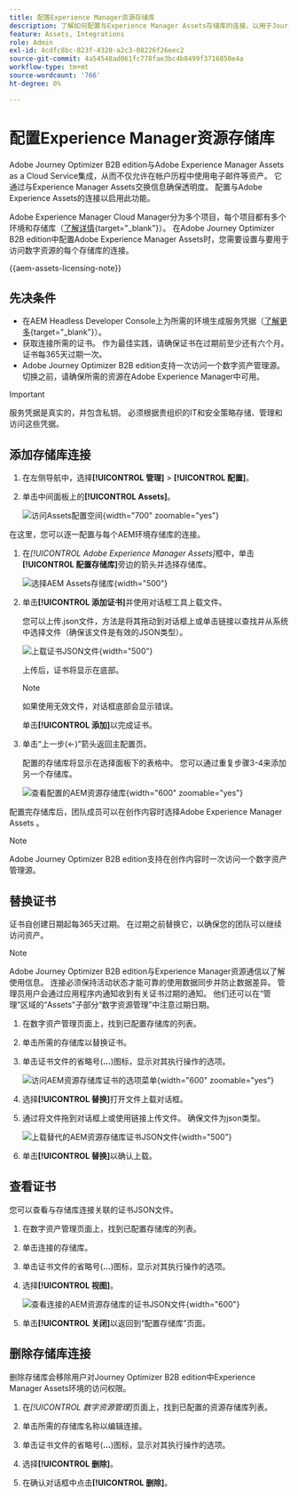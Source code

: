```yaml
---
title: 配置Experience Manager资源存储库
description: 了解如何配置与Experience Manager Assets存储库的连接，以用于Journey Optimizer B2B edition内容创作。
feature: Assets, Integrations
role: Admin
exl-id: 4cdfc8bc-823f-4320-a2c3-08226f26eec2
source-git-commit: 4a54548ad061fc778fae3bc4b8499f3716850e4a
workflow-type: tm+mt
source-wordcount: '766'
ht-degree: 0%

---
```


# 配置Experience Manager资源存储库

Adobe Journey Optimizer B2B edition与Adobe Experience Manager Assets as a Cloud Service集成，从而不仅允许在帐户历程中使用电子邮件等资产。 它通过与Experience Manager Assets交换信息确保透明度。 配置与Adobe Experience Assets的连接以启用此功能。

Adobe Experience Manager Cloud Manager分为多个项目，每个项目都有多个环境和存储库（[了解详情](https://experienceleague.adobe.com/en/docs/experience-manager-cloud-service/content/implementing/using-cloud-manager/programs/program-types){target="_blank"}）。 在Adobe Journey Optimizer B2B edition中配置Adobe Experience Manager Assets时，您需要设置与要用于访问数字资源的每个存储库的连接。

{{aem-assets-licensing-note}}

## 先决条件

* 在AEM Headless Developer Console上为所需的环境生成服务凭据（[了解更多](https://experienceleague.adobe.com/en/docs/experience-manager-learn/getting-started-with-aem-headless/authentication/service-credentials#generate-service-credentials){target="_blank"}）。
* 获取连接所需的证书。 作为最佳实践，请确保证书在过期前至少还有六个月。 证书每365天过期一次。
* Adobe Journey Optimizer B2B edition支持一次访问一个数字资产管理源。 切换之前，请确保所需的资源在Adobe Experience Manager中可用。

>[!IMPORTANT]
>
>服务凭据是真实的，并包含私钥。 必须根据贵组织的IT和安全策略存储、管理和访问这些凭据。

## 添加存储库连接

1. 在左侧导航中，选择&#x200B;**[!UICONTROL 管理]** > **[!UICONTROL 配置]**。

1. 单击中间面板上的&#x200B;**[!UICONTROL Assets]**。

   ![访问Assets配置空间](./assets/configuration-assets-aem.png){width="700" zoomable="yes"}

<!--   The default digital asset management option is configured as `Adobe Marketo Engage`.
-->
在这里，您可以逐一配置与每个AEM环境存储库的连接。

1. 在&#x200B;_[!UICONTROL Adobe Experience Manager Assets]_&#x200B;框中，单击&#x200B;**[!UICONTROL 配置存储库]**&#x200B;旁边的箭头并选择存储库。

   ![选择AEM Assets存储库](./assets/configure-assets-aem-choose-respository.png){width="500"}

1. 单击&#x200B;**[!UICONTROL 添加证书]**&#x200B;并使用对话框工具上载文件。

   您可以上传.json文件，方法是将其拖动到对话框上或单击链接以查找并从系统中选择文件（确保该文件是有效的JSON类型）。

   ![上载证书JSON文件](./assets/configuration-assets-aem-upload-cert.png){width="500"}

   上传后，证书将显示在底部。

   >[!NOTE]
   >
   >如果使用无效文件，对话框底部会显示错误。

   单击&#x200B;**[!UICONTROL 添加]**&#x200B;以完成证书。

1. 单击“上一步(←)”箭头返回主配置页。

   配置的存储库将显示在选择面板下的表格中。 您可以通过重复步骤3-4来添加另一个存储库。

   ![查看配置的AEM资源存储库](./assets/configuration-assets-aem-repositories.png){width="600" zoomable="yes"}

配置完存储库后，团队成员可以在创作内容时选择Adobe Experience Manager Assets 。

>[!NOTE]
>
>Adobe Journey Optimizer B2B edition支持在创作内容时一次访问一个数字资产管理源。 

## 替换证书

证书自创建日期起每365天过期。 在过期之前替换它，以确保您的团队可以继续访问资产。

>[!NOTE]
>
>Adobe Journey Optimizer B2B edition与Experience Manager资源通信以了解使用信息。 连接必须保持活动状态才能可靠的使用数据同步并防止数据差异。 管理员用户会通过应用程序内通知收到有关证书过期的通知。 他们还可以在“管理”区域的“Assets”子部分“数字资源管理”中注意过期日期。

1. 在数字资产管理页面上，找到已配置存储库的列表。

1. 单击所需的存储库以替换证书。

1. 单击证书文件的省略号(**...**)图标，显示对其执行操作的选项。

   ![访问AEM资源存储库证书的选项菜单](./assets/configuration-assets-aem-repo-menu.png){width="600" zoomable="yes"}

1. 选择&#x200B;**[!UICONTROL 替换]**&#x200B;打开文件上载对话框。

1. 通过将文件拖到对话框上或使用链接上传文件。 确保文件为json类型。

   ![上载替代的AEM资源存储库证书JSON文件](./assets/configuration-assets-aem-upload-replacement-cert.png){width="500"}

1. 单击&#x200B;**[!UICONTROL 替换]**&#x200B;以确认上载。

## 查看证书

您可以查看与存储库连接关联的证书JSON文件。

1. 在数字资产管理页面上，找到已配置存储库的列表。

1. 单击连接的存储库。

1. 单击证书文件的省略号(**...**)图标，显示对其执行操作的选项。

1. 选择&#x200B;**[!UICONTROL 视图]**。

   ![查看连接的AEM资源存储库的证书JSON文件](./assets/configuration-assets-aem-view-cert.png){width="600"}

1. 单击&#x200B;**[!UICONTROL 关闭]**&#x200B;以返回到“配置存储库”页面。

## 删除存储库连接

删除存储库会移除用户对Journey Optimizer B2B edition中Experience Manager Assets环境的访问权限。

1. 在&#x200B;_[!UICONTROL 数字资源管理]_&#x200B;页面上，找到已配置的资源存储库列表。

1. 单击所需的存储库名称以编辑连接。

1. 单击证书文件的省略号(**...**)图标，显示对其执行操作的选项。

1. 选择&#x200B;**[!UICONTROL 删除]**。

1. 在确认对话框中点击&#x200B;**[!UICONTROL 删除]**。
<!--

## Switch back to Adobe Marketo Engage Assets

Select Adobe Marketo Engage digital asset management in the Assets section.

After the confirmation, the Adobe Marketo Engage assets library is available for users.
-->
